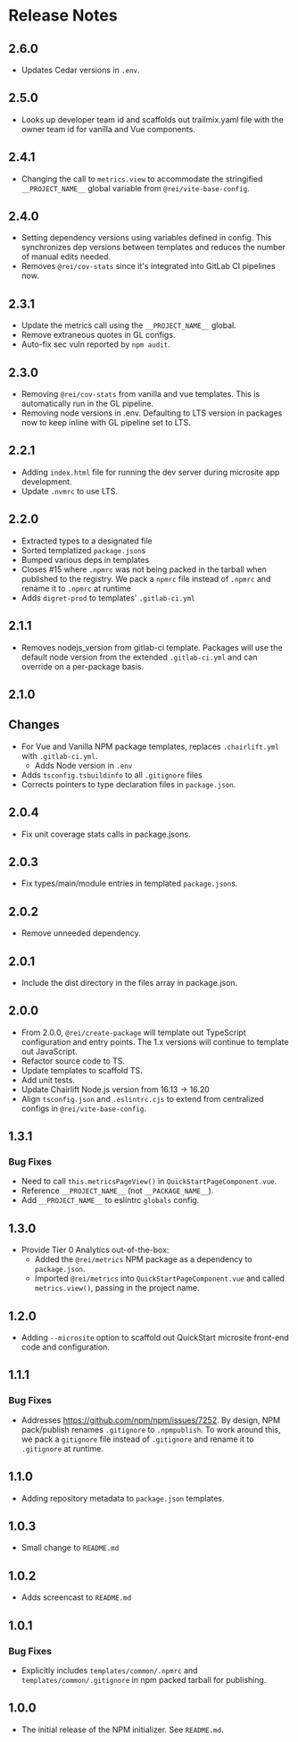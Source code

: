# Release Notes

## 2.6.0

- Updates Cedar versions in `.env`.

## 2.5.0

- Looks up developer team id and scaffolds out trailmix.yaml file with the owner team id for vanilla and Vue components.

## 2.4.1

- Changing the call to `metrics.view` to accommodate the stringified `__PROJECT_NAME__` global variable from `@rei/vite-base-config`.

## 2.4.0

- Setting dependency versions using variables defined in config. This synchronizes dep versions between templates and reduces the number of manual edits needed.
- Removes `@rei/cov-stats` since it's integrated into GitLab CI pipelines now.

## 2.3.1

- Update the metrics call using the `__PROJECT_NAME__` global.
- Remove extraneous quotes in GL configs.
- Auto-fix sec vuln reported by `npm audit`.

## 2.3.0

- Removing `@rei/cov-stats` from vanilla and vue templates. This is automatically run in the GL pipeline.
- Removing node versions in .env. Defaulting to LTS version in packages now to keep inline with GL pipeline set to LTS.

## 2.2.1

- Adding `index.html` file for running the dev server during microsite app development.
- Update `.nvmrc` to use LTS.

## 2.2.0

- Extracted types to a designated file
- Sorted templatized `package.json`s
- Bumped various deps in templates
- Closes #15 where `.npmrc` was not being packed in the tarball when published to the registry. We pack a `npmrc` file instead of `.npmrc` and rename it to `.npmrc` at runtime
- Adds `digret-prod` to templates' `.gitlab-ci.yml`

## 2.1.1

- Removes nodejs_version from gitlab-ci template. Packages will use the default node version from the extended `.gitlab-ci.yml` and can override on a per-package basis.

## 2.1.0

## Changes

- For Vue and Vanilla NPM package templates, replaces `.chairlift.yml` with `.gitlab-ci.yml`.
  - Adds Node version in `.env`
- Adds `tsconfig.tsbuildinfo` to all `.gitignore` files
- Corrects pointers to type declaration files in `package.json`.

## 2.0.4

- Fix unit coverage stats calls in package.jsons.

## 2.0.3

- Fix types/main/module entries in templated `package.json`s.

## 2.0.2

- Remove unneeded dependency.

## 2.0.1

- Include the dist directory in the files array in package.json.

## 2.0.0

- From 2.0.0, `@rei/create-package` will template out TypeScript configuration and entry points. The 1.x versions will continue to template out JavaScript.
- Refactor source code to TS.
- Update templates to scaffold TS.
- Add unit tests.
- Update Chairlift Node.js version from 16.13 -> 16.20
- Align `tsconfig.json` and `.eslintrc.cjs` to extend from centralized configs in `@rei/vite-base-config`.

## 1.3.1

### Bug Fixes

- Need to call `this.metricsPageView()` in `QuickStartPageComponent.vue`.
- Reference `__PROJECT_NAME__` (not `__PACKAGE_NAME__`).
- Add `__PROJECT_NAME__` to eslintrc `globals` config.

## 1.3.0

- Provide Tier 0 Analytics out-of-the-box:
  - Added the `@rei/metrics` NPM package as a dependency to `package.json`.
  - Imported `@rei/metrics` into `QuickStartPageComponent.vue` and called `metrics.view()`, passing in the project name.

## 1.2.0

- Adding `--microsite` option to scaffold out QuickStart microsite front-end code and configuration.

## 1.1.1

### Bug Fixes

- Addresses https://github.com/npm/npm/issues/7252. By design, NPM pack/publish renames `.gitignore` to `.npmpublish`. To work around this, we pack a `gitignore` file instead of `.gitignore` and rename it to `.gitignore` at runtime.

## 1.1.0

- Adding repository metadata to `package.json` templates.

## 1.0.3

- Small change to `README.md`

## 1.0.2

- Adds screencast to `README.md`

## 1.0.1

### Bug Fixes

- Explicitly includes `templates/common/.npmrc` and `templates/common/.gitignore` in npm packed tarball for publishing.

## 1.0.0

- The initial release of the NPM initializer. See `README.md`.
